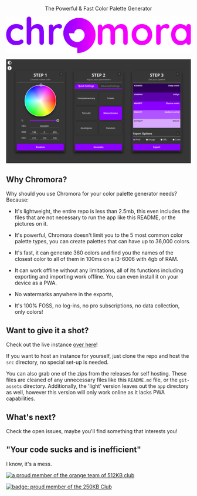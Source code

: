 <p align="center">
    The Powerful & Fast Color Palette Generator
</p>
<p align="center">
    <img src="./git-assets/logo.png">
</p>

![](git-assets/Screenshot.png)

## Why Chromora?

Why should you use Chromora for your color palette generator needs? Because:

* It's lightweight, the entire repo is less than 2.5mb, this even includes the files that are not necessary to run the app like this README, or the pictures on it.

* It's powerful, Chromora doesn't limit you to the 5 most common color palette types, you can create palettes that can have up to 36,000 colors.

* It's fast, it can generate 360 colors and find you the names of the closest color to all of them in 100ms on a i3-6006 with 4gb of RAM.

* It can work offline without any limitations, all of its functions including exporting and importing work offline. You can even install it on your device as a PWA.

* No watermarks anywhere in the exports, 

* It's 100% FOSS, no log-ins, no pro subscriptions, no data collection, only colors!

## Want to give it a shot?

Check out the live instance [over here](https://chromora.com)!

If you want to host an instance for yourself, just clone the repo and host the `src` directory, no special set-up is needed. 

You can also grab one of the zips from the releases for self hosting. These files are cleaned of any unnecessary files like this `README.md` file, or the `git-assets` directory. Additionally, the 'light' version leaves out the `app` directory as well, however this version will only work online as it lacks PWA capabilities.

## What's next?

Check the open issues, maybe you'll find something that interests you!

## "Your code sucks and is inefficient"

I know, it's a mess.

<a href="https://512kb.club"><img src="https://512kb.club/assets/images/orange-team.gif" alt="a proud member of the orange team of 512KB club" /></a>

<a title="250KB Club page" href="https://250kb.club/chromora-com">
    <img
      alt="badge: proud member of the 250KB Club"
      src="https://250kb.club/simple_badge_dark.png"
    />
  </a>
